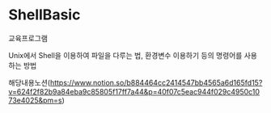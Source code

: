 # ShellBasic
교육프로그램

Unix에서 Shell을 이용하여 파일을 다루는 법, 환경변수 이용하기 등의 명령어를 사용하는 방법

해당내용노션(https://www.notion.so/b884464cc2414547bb4565a6d165fd15?v=624f2f82b9a84eba9c85805f17ff7a44&p=40f07c5eac944f029c4950c1073e4025&pm=s)

